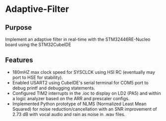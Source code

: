 # Adaptive-Filter

## Purpose

Implement an adaptive filter in real-time with the STM32446RE-Nucleo board using the STM32CubeIDE

## Features
* 180mHZ max clock speed for SYSCLCK using HSI RC (eventually may port to HSE for stability).
* Enabled USART2 using CubeIDE's serial terminal for COM5 port to debug printf and debugging statements.
* Configured TIM2 interrupts in the .ioc to display on LD2 (PA5) and within a logic analyzer based on the ARR and prescaler configs.
* Implemented Python prototype of NLMS (Normalized Least Mean Squared) for noise reduction/cancellation with an SNR improvement of 2.73 dB with vocal audio and rain as noise in .wav files. 